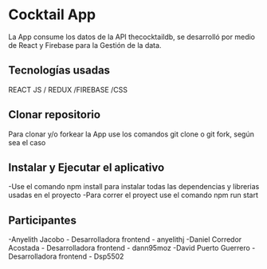 # Cocktail App

La App  consume los datos de la API thecocktaildb, se desarrolló por medio de React y  Firebase para la 
Gestión de la data.


## Tecnologías usadas 

REACT JS / REDUX /FIREBASE /CSS

## Clonar repositorio

Para clonar y/o forkear la App use los comandos git clone o git fork, según sea el caso


## Instalar y Ejecutar el aplicativo

-Use el comando npm install para instalar todas las dependencias y librerias usadas en el proyecto
-Para correr el proyect use el comando npm run start

## Participantes

-Anyelith Jacobo - Desarrolladora frontend - anyelithj
-Daniel Corredor Acostada - Desarrolladora frontend - dann95moz
-David Puerto Guerrero - Desarrolladora frontend - Dsp5502

